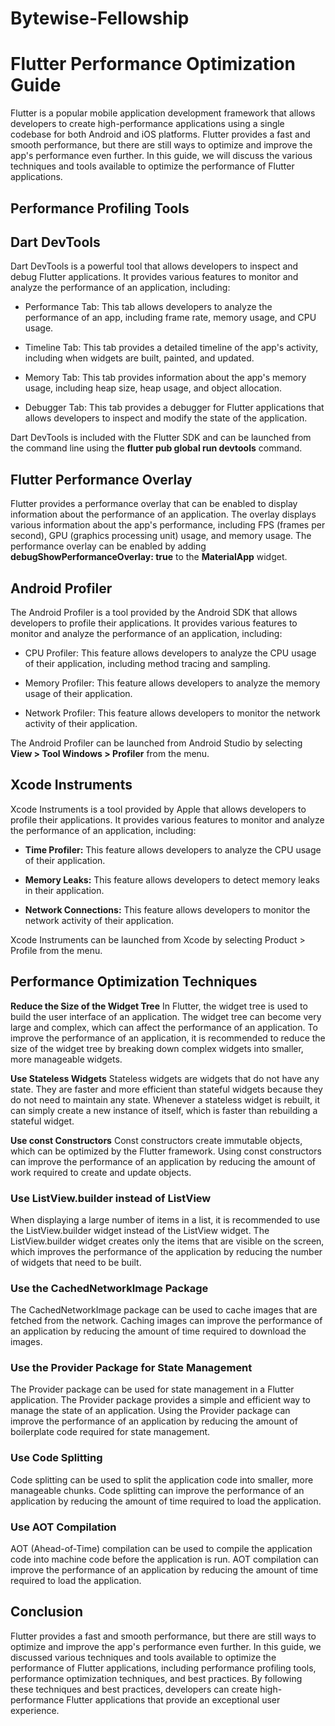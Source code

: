 # Bytewise-Fellowship

# Flutter Performance Optimization Guide
Flutter is a popular mobile application development framework that allows developers to create high-performance applications using a single codebase for both Android and iOS platforms. Flutter provides a fast and smooth performance, but there are still ways to optimize and improve the app's performance even further. In this guide, we will discuss the various techniques and tools available to optimize the performance of Flutter applications.

## Performance Profiling Tools
## Dart DevTools
Dart DevTools is a powerful tool that allows developers to inspect and debug Flutter applications. It provides various features to monitor and analyze the performance of an application, including:

* Performance Tab: This tab allows developers to analyze the performance of an app, including frame rate, memory usage, and CPU usage.

* Timeline Tab: This tab provides a detailed timeline of the app's activity, including when widgets are built, painted, and updated.

* Memory Tab: This tab provides information about the app's memory usage, including heap size, heap usage, and object allocation.

* Debugger Tab: This tab provides a debugger for Flutter applications that allows developers to inspect and modify the state of the application.

Dart DevTools is included with the Flutter SDK and can be launched from the command line using the **flutter pub global run devtools** command.

## Flutter Performance Overlay
Flutter provides a performance overlay that can be enabled to display information about the performance of an application. The overlay displays various information about the app's performance, including FPS (frames per second), GPU (graphics processing unit) usage, and memory usage. The performance overlay can be enabled by adding **debugShowPerformanceOverlay: true** to the **MaterialApp** widget.

## Android Profiler
The Android Profiler is a tool provided by the Android SDK that allows developers to profile their applications. It provides various features to monitor and analyze the performance of an application, including:

* CPU Profiler: This feature allows developers to analyze the CPU usage of their application, including method tracing and sampling.

* Memory Profiler: This feature allows developers to analyze the memory usage of their application.

* Network Profiler: This feature allows developers to monitor the network activity of their application.

The Android Profiler can be launched from Android Studio by selecting **View > Tool Windows > Profiler** from the menu.

## Xcode Instruments
Xcode Instruments is a tool provided by Apple that allows developers to profile their applications. It provides various features to monitor and analyze the performance of an application, including:

* **Time Profiler:** This feature allows developers to analyze the CPU usage of their application.

* **Memory Leaks:** This feature allows developers to detect memory leaks in their application.

* **Network Connections:** This feature allows developers to monitor the network activity of their application.

Xcode Instruments can be launched from Xcode by selecting Product > Profile from the menu.

## Performance Optimization Techniques
**Reduce the Size of the Widget Tree**
In Flutter, the widget tree is used to build the user interface of an application. The widget tree can become very large and complex, which can affect the performance of an application. To improve the performance of an application, it is recommended to reduce the size of the widget tree by breaking down complex widgets into smaller, more manageable widgets.

**Use Stateless Widgets**
Stateless widgets are widgets that do not have any state. They are faster and more efficient than stateful widgets because they do not need to maintain any state. Whenever a stateless widget is rebuilt, it can simply create a new instance of itself, which is faster than rebuilding a stateful widget.

**Use const Constructors**
Const constructors create immutable objects, which can be optimized by the Flutter framework. Using const constructors can improve the performance of an application by reducing the amount of work required to create and update objects.

### Use ListView.builder instead of ListView
When displaying a large number of items in a list, it is recommended to use the ListView.builder widget instead of the ListView widget. The ListView.builder widget creates only the items that are visible on the screen, which improves the performance of the application by reducing the number of widgets that need to be built.

### Use the CachedNetworkImage Package
The CachedNetworkImage package can be used to cache images that are fetched from the network. Caching images can improve the performance of an application by reducing the amount of time required to download the images.

### Use the Provider Package for State Management
The Provider package can be used for state management in a Flutter application. The Provider package provides a simple and efficient way to manage the state of an application. Using the Provider package can improve the performance of an application by reducing the amount of boilerplate code required for state management.

### Use Code Splitting
Code splitting can be used to split the application code into smaller, more manageable chunks. Code splitting can improve the performance of an application by reducing the amount of time required to load the application.

### Use AOT Compilation
AOT (Ahead-of-Time) compilation can be used to compile the application code into machine code before the application is run. AOT compilation can improve the performance of an application by reducing the amount of time required to load the application.

## Conclusion
Flutter provides a fast and smooth performance, but there are still ways to optimize and improve the app's performance even further. In this guide, we discussed various techniques and tools available to optimize the performance of Flutter applications, including performance profiling tools, performance optimization techniques, and best practices. By following these techniques and best practices, developers can create high-performance Flutter applications that provide an exceptional user experience.
